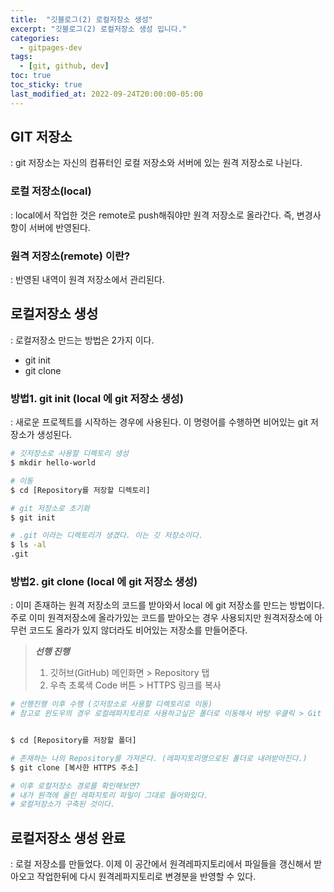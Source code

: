 ```yaml
---
title:  "깃블로그(2) 로컬저장소 생성"
excerpt: "깃블로그(2) 로컬저장소 생성 입니다."
categories:
  - gitpages-dev
tags:
  - [git, github, dev]
toc: true
toc_sticky: true
last_modified_at: 2022-09-24T20:00:00-05:00
---
```


## GIT 저장소
  : git 저장소는 자신의 컴퓨터인 로컬 저장소와 서버에 있는 원격 저장소로 나뉜다. 

### 로컬 저장소(local)
  : local에서 작업한 것은 remote로 push해줘야만 원격 저장소로 올라간다. 즉, 변경사항이 서버에 반영된다.

### 원격 저장소(remote) 이란?
  : 반영된 내역이 원격 저장소에서 관리된다.


## 로컬저장소 생성
  : 로컬저장소 만드는 방법은 2가지 이다.

- git init
- git clone

### 방법1. git init (local 에 git 저장소 생성)
  : 새로운 프로젝트를 시작하는 경우에 사용된다. 이 명령어를 수행하면 비어있는 git 저장소가 생성된다.

```bash
# 깃저장소로 사용할 디렉토리 생성
$ mkdir hello-world

# 이동
$ cd [Repository를 저장할 디렉토리]

# git 저장소로 초기화
$ git init

# .git 이라는 디렉토리가 생겼다. 이는 깃 저장소이다.
$ ls -al
.git

```

### 방법2. git clone (local 에 git 저장소 생성)
  : 이미 존재하는 원격 저장소의 코드를 받아와서 local 에 git 저장소를 만드는 방법이다. 주로 이미 원격저장소에 올라가있는 코드를 받아오는 경우 사용되지만 원격저장소에 아무런 코드도 올라가 있지 않더라도 비어있는 저장소를 만들어준다.

> ***선행 진행***
> 1. 깃허브(GitHub) 메인화면 > Repository 탭
> 2. 우측 초록색 Code 버튼 > HTTPS 링크를 복사

```bash
# 선행진행 이후 수행 (깃저장소로 사용할 디렉토리로 이동)
# 참고로 윈도우의 경우 로컬레파지토리로 사용하고싶은 폴더로 이동해서 바탕 우클릭 > Git bash here 클릭하여 터미널창 OPEN


$ cd [Repository를 저장할 폴더]

# 존재하는 나의 Repository를 가져온다. (레파지토리명으로된 폴더로 내려받아진다.)
$ git clone [복사한 HTTPS 주소]

# 이후 로컬저장소 경로를 확인해보면? 
# 내가 원격에 올린 레파지토리 파일이 그대로 들어와있다.
# 로컬저장소가 구축된 것이다.

```

## 로컬저장소 생성 완료
  : 로컬 저장소를 만들었다. 이제 이 공간에서 원격레파지토리에서 파일들을 갱신해서 받아오고 작업한뒤에 다시 원격레파지토리로 변경분을 반영할 수 있다.
